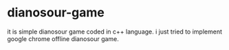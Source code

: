 # dianosour-game
it is simple dianosour game coded in c++ language. 
i just tried to implement google chrome offline dianosour game.













